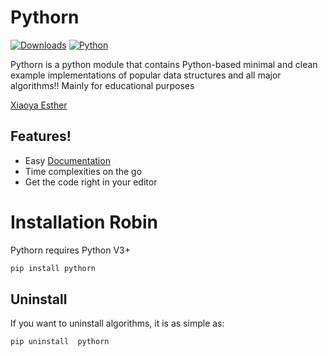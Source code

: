 # Pythorn
[![Downloads](https://pepy.tech/badge/pythorn)](https://pepy.tech/project/pythorn)
 [![Python](https://img.shields.io/badge/python-3.6-blue.svg)](https://www.python.org/downloads/release/python-360/)

Pythorn is a python module that contains Python-based minimal and clean example  implementations of popular data structures and all major algorithms!!
Mainly for educational purposes

[Xiaoya Esther](#Installation)


## Features!

  - Easy [Documentation](https://pythorn.readthedocs.io/en/latest/)
  - Time complexities on the go
  - Get the code right in your editor



# Installation Robin

Pythorn requires Python V3+

```sh
pip install pythorn
```

## Uninstall
If you want to uninstall algorithms, it is as simple as:

```sh
pip uninstall  pythorn
```
